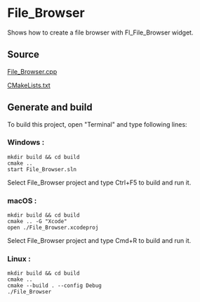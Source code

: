 # File_Browser

Shows how to create a file browser with Fl_File_Browser widget.

## Source

[File_Browser.cpp](File_Browser.cpp)

[CMakeLists.txt](CMakeLists.txt)

## Generate and build

To build this project, open "Terminal" and type following lines:

### Windows :

``` shell
mkdir build && cd build
cmake .. 
start File_Browser.sln
```

Select File_Browser project and type Ctrl+F5 to build and run it.

### macOS :

``` shell
mkdir build && cd build
cmake .. -G "Xcode"
open ./File_Browser.xcodeproj
```

Select File_Browser project and type Cmd+R to build and run it.

### Linux :

``` shell
mkdir build && cd build
cmake .. 
cmake --build . --config Debug
./File_Browser
```
